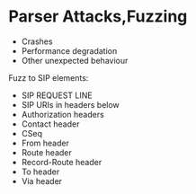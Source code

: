 # Parser Attacks,Fuzzing

* Crashes
* Performance degradation
* Other unexpected behaviour


Fuzz to SIP elements:

* SIP REQUEST LINE
* SIP URIs in headers below
* Authorization headers
* Contact header
* CSeq
* From header
* Route header
* Record-Route header
* To header
* Via header
